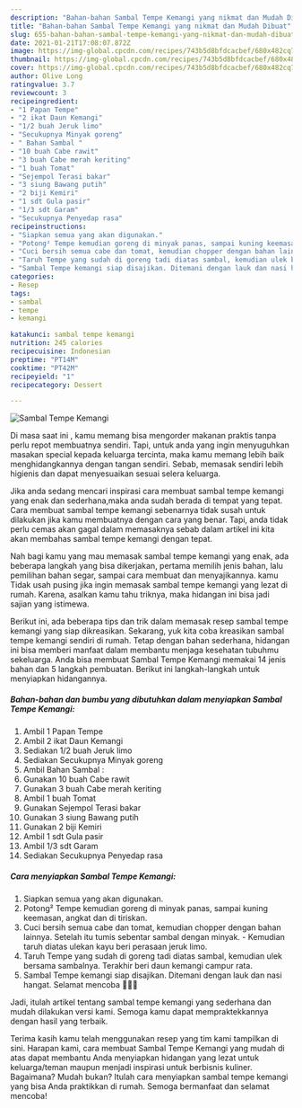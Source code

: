 ```yaml
---
description: "Bahan-bahan Sambal Tempe Kemangi yang nikmat dan Mudah Dibuat"
title: "Bahan-bahan Sambal Tempe Kemangi yang nikmat dan Mudah Dibuat"
slug: 655-bahan-bahan-sambal-tempe-kemangi-yang-nikmat-dan-mudah-dibuat
date: 2021-01-21T17:08:07.872Z
image: https://img-global.cpcdn.com/recipes/743b5d8bfdcacbef/680x482cq70/sambal-tempe-kemangi-foto-resep-utama.jpg
thumbnail: https://img-global.cpcdn.com/recipes/743b5d8bfdcacbef/680x482cq70/sambal-tempe-kemangi-foto-resep-utama.jpg
cover: https://img-global.cpcdn.com/recipes/743b5d8bfdcacbef/680x482cq70/sambal-tempe-kemangi-foto-resep-utama.jpg
author: Olive Long
ratingvalue: 3.7
reviewcount: 3
recipeingredient:
- "1 Papan Tempe"
- "2 ikat Daun Kemangi"
- "1/2 buah Jeruk limo"
- "Secukupnya Minyak goreng"
- " Bahan Sambal "
- "10 buah Cabe rawit"
- "3 buah Cabe merah keriting"
- "1 buah Tomat"
- "Sejempol Terasi bakar"
- "3 siung Bawang putih"
- "2 biji Kemiri"
- "1 sdt Gula pasir"
- "1/3 sdt Garam"
- "Secukupnya Penyedap rasa"
recipeinstructions:
- "Siapkan semua yang akan digunakan."
- "Potong² Tempe kemudian goreng di minyak panas, sampai kuning keemasan, angkat dan di tiriskan."
- "Cuci bersih semua cabe dan tomat, kemudian chopper dengan bahan lainnya. Setelah itu tumis sebentar sambal dengan minyak.  Kemudian taruh diatas ulekan kayu beri perasaan jeruk limo."
- "Taruh Tempe yang sudah di goreng tadi diatas sambal, kemudian ulek bersama sambalnya. Terakhir beri daun kemangi campur rata."
- "Sambal Tempe kemangi siap disajikan. Ditemani dengan lauk dan nasi hangat. Selamat mencoba 🥰🥰🥰"
categories:
- Resep
tags:
- sambal
- tempe
- kemangi

katakunci: sambal tempe kemangi 
nutrition: 245 calories
recipecuisine: Indonesian
preptime: "PT14M"
cooktime: "PT42M"
recipeyield: "1"
recipecategory: Dessert

---
```



![Sambal Tempe Kemangi](https://img-global.cpcdn.com/recipes/743b5d8bfdcacbef/680x482cq70/sambal-tempe-kemangi-foto-resep-utama.jpg)

Di masa  saat ini , kamu memang bisa mengorder makanan praktis tanpa perlu repot membuatnya sendiri. Tapi, untuk anda yang ingin menyuguhkan masakan special kepada keluarga tercinta, maka kamu memang lebih baik menghidangkannya dengan tangan sendiri. Sebab, memasak sendiri lebih higienis dan dapat menyesuaikan sesuai selera keluarga.

Jika anda sedang mencari inspirasi cara membuat sambal tempe kemangi yang enak dan sederhana,maka anda sudah berada di tempat yang tepat. Cara membuat sambal tempe kemangi  sebenarnya tidak susah untuk dilakukan jika kamu membuatnya dengan cara yang benar. Tapi, anda tidak perlu cemas akan gagal dalam memasaknya 
sebab dalam artikel ini kita akan membahas sambal tempe kemangi dengan tepat.  



Nah bagi kamu yang mau memasak sambal tempe kemangi yang enak, ada beberapa langkah yang bisa dikerjakan, pertama memilih jenis bahan, lalu pemilihan bahan segar, sampai cara membuat dan menyajikannya. kamu Tidak usah pusing jika ingin memasak sambal tempe kemangi yang lezat di rumah. Karena, asalkan kamu  tahu triknya, maka hidangan ini bisa jadi sajian yang istimewa.

Berikut ini, ada beberapa tips dan trik dalam memasak resep sambal tempe kemangi yang siap dikreasikan. Sekarang, yuk kita coba kreasikan sambal tempe kemangi sendiri di rumah. Tetap dengan bahan sederhana, hidangan ini bisa memberi manfaat dalam membantu menjaga kesehatan tubuhmu sekeluarga. Anda bisa membuat Sambal Tempe Kemangi memakai 14 jenis bahan dan 5 langkah pembuatan. Berikut ini langkah-langkah untuk menyiapkan hidangannya.

<!--inarticleads1-->

##### Bahan-bahan dan bumbu yang dibutuhkan dalam menyiapkan Sambal Tempe Kemangi:

1. Ambil 1 Papan Tempe
1. Ambil 2 ikat Daun Kemangi
1. Sediakan 1/2 buah Jeruk limo
1. Sediakan Secukupnya Minyak goreng
1. Ambil  Bahan Sambal :
1. Gunakan 10 buah Cabe rawit
1. Gunakan 3 buah Cabe merah keriting
1. Ambil 1 buah Tomat
1. Gunakan Sejempol Terasi bakar
1. Gunakan 3 siung Bawang putih
1. Gunakan 2 biji Kemiri
1. Ambil 1 sdt Gula pasir
1. Ambil 1/3 sdt Garam
1. Sediakan Secukupnya Penyedap rasa




<!--inarticleads2-->

##### Cara menyiapkan Sambal Tempe Kemangi:

1. Siapkan semua yang akan digunakan.
1. Potong² Tempe kemudian goreng di minyak panas, sampai kuning keemasan, angkat dan di tiriskan.
1. Cuci bersih semua cabe dan tomat, kemudian chopper dengan bahan lainnya. Setelah itu tumis sebentar sambal dengan minyak.  - Kemudian taruh diatas ulekan kayu beri perasaan jeruk limo.
1. Taruh Tempe yang sudah di goreng tadi diatas sambal, kemudian ulek bersama sambalnya. Terakhir beri daun kemangi campur rata.
1. Sambal Tempe kemangi siap disajikan. Ditemani dengan lauk dan nasi hangat. Selamat mencoba 🥰🥰🥰




Jadi, itulah artikel tentang  sambal tempe kemangi  yang sederhana dan mudah dilakukan versi kami. Semoga kamu dapat mempraktekkannya dengan hasil yang terbaik. 

Terima kasih kamu telah menggunakan resep yang tim kami tampilkan di sini. Harapan kami, cara membuat  Sambal Tempe Kemangi yang mudah di atas dapat membantu Anda menyiapkan hidangan yang lezat untuk keluarga/teman maupun menjadi inspirasi untuk berbisnis kuliner. Bagaimana? Mudah bukan? Itulah cara menyiapkan sambal tempe kemangi yang bisa Anda praktikkan di rumah. Semoga bermanfaat dan selamat mencoba!

